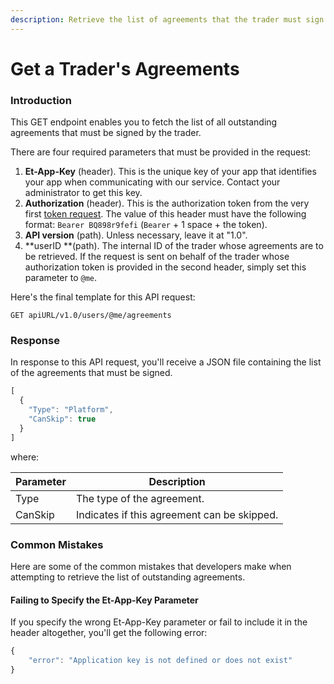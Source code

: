 ```yaml
---
description: Retrieve the list of agreements that the trader must sign
---
```


# Get a Trader's Agreements

### Introduction

This GET endpoint enables you to fetch the list of all outstanding agreements that must be signed by the trader.

There are four required parameters that must be provided in the request:

1. **Et-App-Key** (header). This is the unique key of your app that identifies your app when communicating with our service. Contact your administrator to get this key.
2. **Authorization** (header). This is the authorization token from the very first [token request](../authentication/requesting-tokens/). The value of this header must have the following format: `Bearer BQ898r9fefi` (`Bearer` + 1 space + the token).
3. **API version** (path). Unless necessary, leave it at "1.0".
4. **userID **(path). The internal ID of the trader whose agreements are to be retrieved. If the request is sent on behalf of the trader whose authorization token is provided in the second header, simply set this parameter to `@me`.

Here's the final template for this API request:

```
GET apiURL/v1.0/users/@me/agreements
```

### Response

In response to this API request, you'll receive a JSON file containing the list of the agreements that must be signed.

```javascript
[
  {
    "Type": "Platform",
    "CanSkip": true
  }
]
```

where:

| Parameter | Description                                 |
| --------- | ------------------------------------------- |
| Type      | The type of the agreement.                  |
| CanSkip   | Indicates if this agreement can be skipped. |

### Common Mistakes

Here are some of the common mistakes that developers make when attempting to retrieve the list of outstanding agreements.

#### Failing to Specify the Et-App-Key Parameter

If you specify the wrong Et-App-Key parameter or fail to include it in the header altogether, you'll get the following error:

```javascript
{
    "error": "Application key is not defined or does not exist"
}
```
